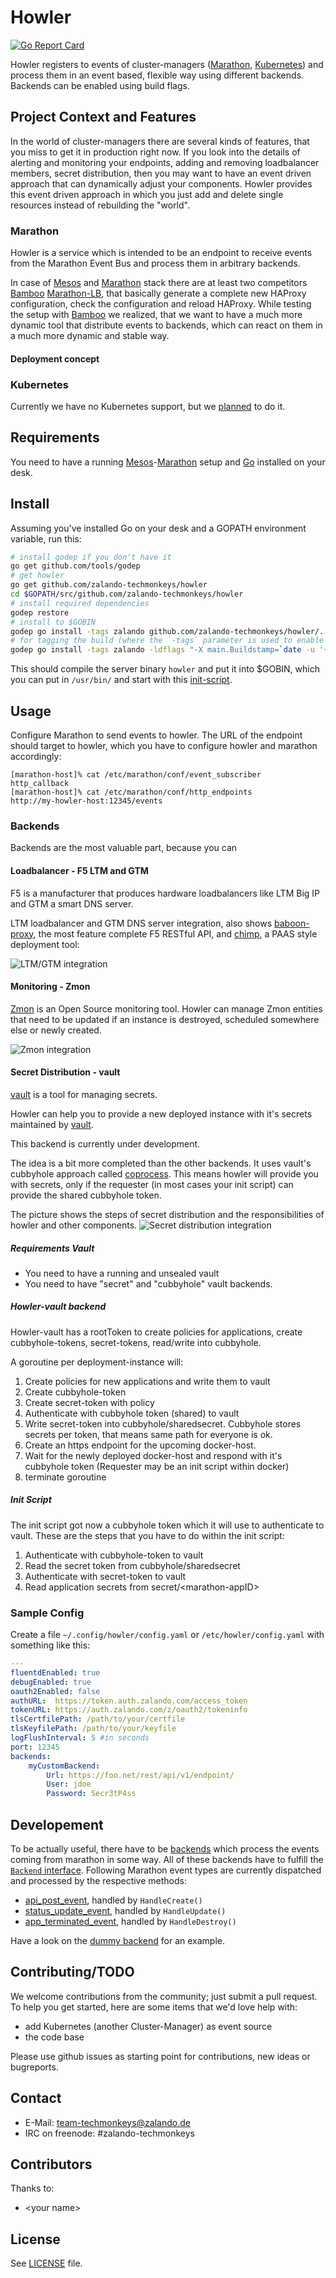 # Howler

[![Go Report Card](http://goreportcard.com/badge/zalando-techmonkeys/howler)](http://goreportcard.com/report/zalando-techmonkeys/howler)

Howler registers to events of cluster-managers
([Marathon](https://github.com/mesosphere/marathon),
[Kubernetes](https://github.com/kubernetes/kubernetes)) and process
them in an event based, flexible way using different backends.
Backends can be enabled using build flags.

## Project Context and Features

In the world of cluster-managers there are several kinds of features,
that you miss to get it in production right now. If you look into the
details of alerting and monitoring your endpoints, adding and removing
loadbalancer members, secret distribution, then you may want to have
an event driven approach that can dynamically adjust your components.
Howler provides this event driven approach in which you just add and
delete single resources instead of rebuilding the "world".

### Marathon

Howler is a service which is intended to be an endpoint to receive
events from the Marathon Event Bus and process them in arbitrary
backends.

In case of [Mesos](http://mesos.apache.org/) and
[Marathon](https://github.com/mesosphere/marathon) stack there are at
least two competitors
[Bamboo](https://github.com/QubitProducts/bamboo)
[Marathon-LB](https://github.com/mesosphere/marathon-lb), that
basically generate a complete new HAProxy configuration, check the
configuration and reload HAProxy. While testing the setup with
[Bamboo](https://github.com/QubitProducts/bamboo) we realized, that we
want to have a much more dynamic tool that distribute events to
backends, which can react on them in a much more dynamic and stable
way.

#### Deployment concept


### Kubernetes

Currently we have no Kubernetes support, but we
[planned](https://github.com/zalando-techmonkeys/howler/issues/9) to
do it.

## Requirements

You need to have a running [Mesos](http://mesos.apache.org/)-[Marathon](https://github.com/mesosphere/marathon)
setup and [Go](https://golang.org/) installed on your desk.

## Install

Assuming you've installed Go on your desk and a GOPATH environment variable, run this:

```bash
# install godep if you don't have it
go get github.com/tools/godep
# get howler
go get github.com/zalando-techmonkeys/howler
cd $GOPATH/src/github.com/zalando-techmonkeys/howler
# install required dependencies
godep restore
# install to $GOBIN
godep go install -tags zalando github.com/zalando-techmonkeys/howler/...
# for tagging the build (where the `-tags` parameter is used to enable certain backend sets from [backendconfig](./backendconfig/) ):
godep go install -tags zalando -ldflags "-X main.Buildstamp=`date -u '+%Y-%m-%d_%I:%M:%S%p'` -X main.Githash=`git rev-parse HEAD`" github.com/zalando-techmonkeys/howler/...
```

This should compile the server binary `howler` and put it into $GOBIN, which you can put in `/usr/bin/` and start with this [init-script](howler.init.d).

## Usage

Configure Marathon to send events to howler.
The URL of the endpoint should target to howler, which you have to configure howler and marathon accordingly:

    [marathon-host]% cat /etc/marathon/conf/event_subscriber
    http_callback
    [marathon-host]% cat /etc/marathon/conf/http_endpoints
    http://my-howler-host:12345/events

### Backends
Backends are the most valuable part, because you can

#### Loadbalancer - F5 LTM and GTM
F5 is a manufacturer that produces hardware loadbalancers like LTM Big
IP and GTM a smart DNS server.

LTM loadbalancer and GTM DNS server integration, also
shows
[baboon-proxy](https://github.com/zalando-techmonkeys/baboon-proxy),
the most feature complete F5 RESTful API, and
[chimp](https://github.com/zalando-techmonkeys/chimp), a PAAS
style deployment tool:

![LTM/GTM integration](https://raw.githubusercontent.com/zalando-techmonkeys/howler/master/docs/Loadbalancer_ltm_gtm_integration.png)

#### Monitoring - Zmon
[Zmon](https://github.com/zalando/zmon) is an Open Source monitoring
tool.  Howler can manage Zmon entities that need to be updated if an
instance is destroyed, scheduled somewhere else or newly created.

![Zmon integration](https://raw.githubusercontent.com/zalando-techmonkeys/howler/master/docs/monitoring.png)

#### Secret Distribution - vault
[vault](https://github.com/hashicorp/vault) is a tool for managing
secrets.

Howler can help you to provide a new deployed instance with it's
secrets maintained by [vault](https://github.com/hashicorp/vault).

This backend is currently under development.

The idea is a bit more completed than the other backends. It uses
vault's cubbyhole approach called
[coprocess](https://www.hashicorp.com/blog/vault-cubbyhole-principles.html).
This means howler will provide you with secrets, only if the requester
(in most cases your init script) can provide the shared cubbyhole token.

The picture shows the steps of secret distribution and the
responsibilities of howler and other components.
![Secret distribution integration](https://raw.githubusercontent.com/zalando-techmonkeys/howler/master/docs/secrets-distribution-vault.png)

##### Requirements Vault
- You need to have a running and unsealed vault
- You need to have "secret" and "cubbyhole" vault backends.

##### Howler-vault backend
Howler-vault has a rootToken to create policies for applications,
create cubbyhole-tokens, secret-tokens, read/write into cubbyhole.

A goroutine per deployment-instance will:

1. Create policies for new applications and write them to vault
1. Create cubbyhole-token
1. Create secret-token with policy
1. Authenticate with cubbyhole token (shared) to vault
1. Write secret-token into cubbyhole/sharedsecret. Cubbyhole stores
   secrets per token, that means same path for everyone is ok.
1. Create an https endpoint for the upcoming docker-host.
1. Wait for the newly deployed docker-host and respond with it's
   cubbyhole token (Requester may be an init script within docker)
1. terminate goroutine

##### Init Script
The init script got now a cubbyhole token which it will use to
authenticate to vault. These are the steps that you have to do within
the init script:

1. Authenticate with cubbyhole-token to vault
1. Read the secret token from cubbyhole/sharedsecret
1. Authenticate with secret-token to vault
1. Read application secrets from secret/&lt;marathon-appID&gt;

### Sample Config

Create a file `~/.config/howler/config.yaml` or `/etc/howler/config.yaml` with something like this:

```yaml
---
fluentdEnabled: true
debugEnabled: true
oauth2Enabled: false
authURL:  https://token.auth.zalando.com/access_token
tokenURL: https://auth.zalando.com/z/oauth2/tokeninfo
tlsCertfilePath: /path/to/your/certfile
tlsKeyfilePath: /path/to/your/keyfile
logFlushInterval: 5 #in seconds
port: 12345
backends:
    myCustomBackend:
        Url: https://foo.net/rest/api/v1/endpoint/
        User: jdoe
        Password: Secr3tP4ss
```

## Developement

To be actually useful, there have to be [backends](./backend) which
process the events coming from marathon in some way. All of these
backends have to fulfill the [`Backend` interface](backend/backend.go).
Following Marathon event types are currently dispatched and processed
by the respective methods:

- [api_post_event](http://mesosphere.github.io/marathon/docs/event-bus.html#api-request), handled by `HandleCreate()`
- [status_update_event](http://mesosphere.github.io/marathon/docs/event-bus.html#status-update), handled by `HandleUpdate()`
- [app_terminated_event](https://github.com/mesosphere/marathon/issues/1530), handled by `HandleDestroy()`

Have a look on the [dummy backend](backend/dummy.go) for an example.

## Contributing/TODO

We welcome contributions from the community; just submit a pull
request. To help you get started, here are some items that we'd love
help with:

- add Kubernetes (another Cluster-Manager) as event source
- the code base

Please use github issues as starting point for contributions, new
ideas or bugreports.

## Contact

* E-Mail: team-techmonkeys@zalando.de
* IRC on freenode: #zalando-techmonkeys

## Contributors

Thanks to:

- &lt;your name&gt;

## License

See [LICENSE](LICENSE) file.

